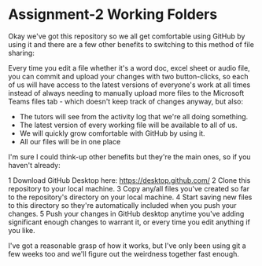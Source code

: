 # Assignment-2 Working Folders

Okay we've got this repository so we all get comfortable using GitHub by using it and there are a few other benefits to switching to this method of file sharing:

Every time you edit a file whether it's a word doc, excel sheet or audio file, you can commit and upload your changes with two button-clicks, so each of us will have access to the latest versions of everyone's work at all times instead of always needing to manually upload more files to the Microsoft Teams files tab - which doesn't keep track of changes anyway, but also:

- The tutors will see from the activity log that we're all doing something.
- The latest version of every working file will be available to all of us.
- We will quickly grow comfortable with GitHub by using it.
- All our files will be in one place

I'm sure I could think-up other benefits but they're the main ones, so if you haven't already:

1 Download GitHub Desktop here: https://desktop.github.com/
2 Clone this repository to your local machine.
3 Copy any/all files you've created so far to the repository's directory on your local machine.
4 Start saving new files to this directory so they're automatically included when you push your changes.
5 Push your changes in GitHub desktop anytime you've adding significant enough changes to warrant it, or every time you edit anything if you like.

I've got a reasonable grasp of how it works, but I've only been using git a few weeks too and we'll figure out the weirdness together fast enough.
